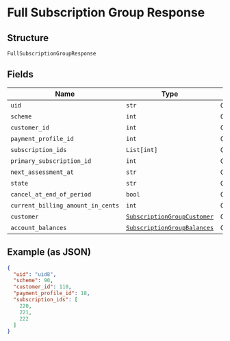 
# Full Subscription Group Response

## Structure

`FullSubscriptionGroupResponse`

## Fields

| Name | Type | Tags | Description |
|  --- | --- | --- | --- |
| `uid` | `str` | Optional | - |
| `scheme` | `int` | Optional | - |
| `customer_id` | `int` | Optional | - |
| `payment_profile_id` | `int` | Optional | - |
| `subscription_ids` | `List[int]` | Optional | - |
| `primary_subscription_id` | `int` | Optional | - |
| `next_assessment_at` | `str` | Optional | - |
| `state` | `str` | Optional | - |
| `cancel_at_end_of_period` | `bool` | Optional | - |
| `current_billing_amount_in_cents` | `int` | Optional | - |
| `customer` | [`SubscriptionGroupCustomer`](../../doc/models/subscription-group-customer.md) | Optional | - |
| `account_balances` | [`SubscriptionGroupBalances`](../../doc/models/subscription-group-balances.md) | Optional | - |

## Example (as JSON)

```json
{
  "uid": "uid8",
  "scheme": 90,
  "customer_id": 110,
  "payment_profile_id": 18,
  "subscription_ids": [
    220,
    221,
    222
  ]
}
```

